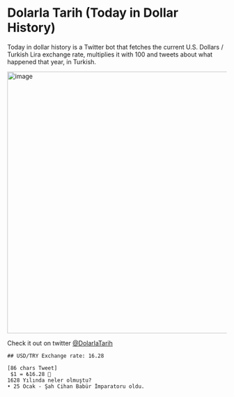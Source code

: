 # Dolarla Tarih (Today in Dollar History)

Today in dollar history is a Twitter bot that fetches the current U.S. Dollars / Turkish Lira exchange rate, multiplies it with 100 and tweets about what happened that year, in Turkish.

<img width="600" alt="image" src="https://github.com/user-attachments/assets/076e8faa-0379-420c-9538-185d182399a2">

Check it out on twitter [@DolarlaTarih](https://twitter.com/DolarlaTarih)

```
## USD/TRY Exchange rate: 16.28 

[86 chars Tweet]
 $1 = ₺16.28 💸
1628 Yılında neler olmuştu?
• 25 Ocak - Şah Cihan Babür İmparatoru oldu.
```
